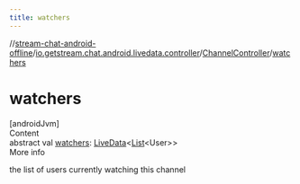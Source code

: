 ```yaml
---
title: watchers
---
```

//[stream-chat-android-offline](../../../index.md)/[io.getstream.chat.android.livedata.controller](../index.md)/[ChannelController](index.md)/[watchers](watchers.md)



# watchers  
[androidJvm]  
Content  
abstract val [watchers](watchers.md): [LiveData](https://developer.android.com/reference/kotlin/androidx/lifecycle/LiveData.html)&lt;[List](https://kotlinlang.org/api/latest/jvm/stdlib/kotlin.collections/-list/index.html)&lt;User&gt;&gt;  
More info  


the list of users currently watching this channel

  



